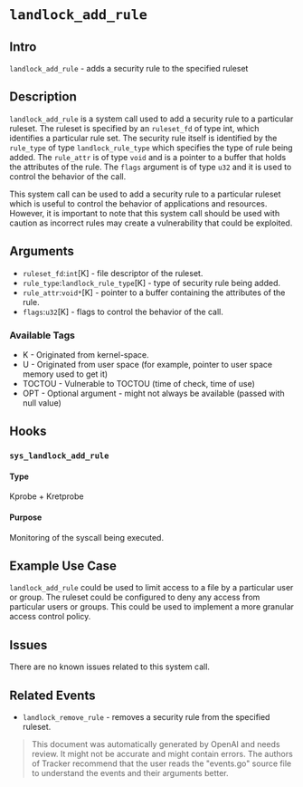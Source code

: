 
# `landlock_add_rule`

## Intro
`landlock_add_rule` - adds a security rule to the specified ruleset

## Description
`landlock_add_rule` is a system call used to add a security rule to a particular ruleset. The ruleset is specified by an `ruleset_fd` of type int, which identifies a particular rule set. The security rule itself is identified by the `rule_type` of type `landlock_rule_type` which specifies the type of rule being added. The `rule_attr` is of type `void` and is a pointer to a buffer that holds the attributes of the rule. The `flags` argument is of type `u32` and it is used to control the behavior of the call.

This system call can be used to add a security rule to a particular ruleset which is useful to control the behavior of applications and resources. However, it is important to note that this system call should be used with caution as incorrect rules may create a vulnerability that could be exploited.

## Arguments
* `ruleset_fd`:`int`[K] - file descriptor of the ruleset.
* `rule_type`:`landlock_rule_type`[K] - type of security rule being added.
* `rule_attr`:`void*`[K] - pointer to a buffer containing the attributes of the rule.
* `flags`:`u32`[K] - flags to control the behavior of the call.

### Available Tags
* K - Originated from kernel-space.
* U - Originated from user space (for example, pointer to user space memory used to get it)
* TOCTOU - Vulnerable to TOCTOU (time of check, time of use)
* OPT - Optional argument - might not always be available (passed with null value)

## Hooks
### `sys_landlock_add_rule`
#### Type
Kprobe + Kretprobe
#### Purpose
Monitoring of the syscall being executed.

## Example Use Case
`landlock_add_rule` could be used to limit access to a file by a particular user or group. The ruleset could be configured to deny any access from particular users or groups. This could be used to implement a more granular access control policy.

## Issues
There are no known issues related to this system call.

## Related Events
* `landlock_remove_rule` - removes a security rule from the specified ruleset.

> This document was automatically generated by OpenAI and needs review. It might
> not be accurate and might contain errors. The authors of Tracker recommend that
> the user reads the "events.go" source file to understand the events and their
> arguments better.
